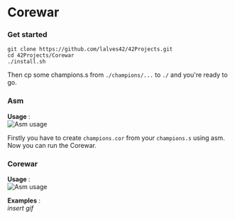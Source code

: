 <h1>Corewar</h1>

### Get started

`git clone https://github.com/lalves42/42Projects.git`  
`cd 42Projects/Corewar`  
`./install.sh`  

Then cp some champions.s from `./champions/...` to `./` and you're ready to go.  

### Asm
**Usage** :  
![Asm usage](https://img4.hostingpics.net/pics/749826asmusage.png)

Firstly you have to create `champions.cor` from your `champions.s` using asm.  
Now you can run the Corewar.

### Corewar
**Usage** :  
![Asm usage](https://img4.hostingpics.net/pics/777227corewarusage.png)

**Examples** :  
*insert gif*